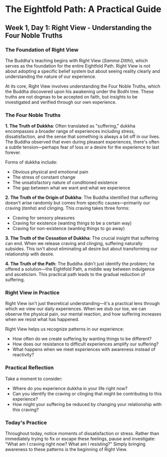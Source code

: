 # The Eightfold Path: A Practical Guide
## Week 1, Day 1: Right View - Understanding the Four Noble Truths

### The Foundation of Right View

The Buddha's teaching begins with Right View (*Samma Ditthi*), which serves as the foundation for the entire Eightfold Path. Right View is not about adopting a specific belief system but about seeing reality clearly and understanding the nature of our experience.

At its core, Right View involves understanding the Four Noble Truths, which the Buddha discovered upon his awakening under the Bodhi tree. These truths are not dogmas to be accepted on faith, but insights to be investigated and verified through our own experience.

### The Four Noble Truths

**1. The Truth of Dukkha**: Often translated as "suffering," dukkha encompasses a broader range of experiences including stress, dissatisfaction, and the sense that something is always a bit off in our lives. The Buddha observed that even during pleasant experiences, there's often a subtle tension—perhaps fear of loss or a desire for the experience to last forever.

Forms of dukkha include:
- Obvious physical and emotional pain
- The stress of constant change
- The unsatisfactory nature of conditioned existence
- The gap between what we want and what we experience

**2. The Truth of the Origin of Dukkha**: The Buddha identified that suffering doesn't arise randomly but comes from specific causes—primarily our craving (*tanha*) and clinging. This craving takes three forms:
- Craving for sensory pleasures
- Craving for existence (wanting things to be a certain way)
- Craving for non-existence (wanting things to go away)

**3. The Truth of the Cessation of Dukkha**: The crucial insight that suffering can end. When we release craving and clinging, suffering naturally subsides. This isn't about eliminating all desire but about transforming our relationship with desire.

**4. The Truth of the Path**: The Buddha didn't just identify the problem; he offered a solution—the Eightfold Path, a middle way between indulgence and asceticism. This practical path leads to the gradual reduction of suffering.

### Right View in Practice

Right View isn't just theoretical understanding—it's a practical lens through which we view our daily experiences. When we stub our toe, we can observe the physical pain, our mental reaction, and how suffering increases when we resist what has happened.

Right View helps us recognize patterns in our experience:
- How often do we create suffering by wanting things to be different?
- How does our resistance to difficult experiences amplify our suffering?
- What happens when we meet experiences with awareness instead of reactivity?

### Practical Reflection

Take a moment to consider:
- Where do you experience dukkha in your life right now?
- Can you identify the craving or clinging that might be contributing to this experience?
- How might your suffering be reduced by changing your relationship with this craving?

### Today's Practice

Throughout today, notice moments of dissatisfaction or stress. Rather than immediately trying to fix or escape these feelings, pause and investigate: "What am I craving right now? What am I resisting?" Simply bringing awareness to these patterns is the beginning of Right View.